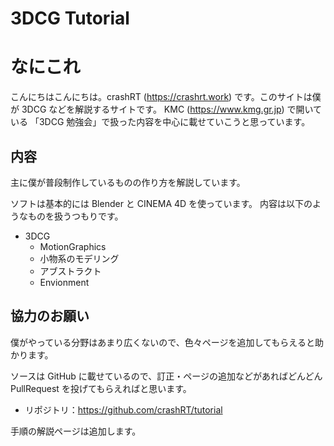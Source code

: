 # 3DCG Tutorial

# なにこれ

こんにちはこんにちは。crashRT (<https://crashrt.work>) です。このサイトは僕が 3DCG などを解説するサイトです。
KMC (<https://www.kmg.gr.jp>) で開いている 「3DCG 勉強会」で扱った内容を中心に載せていこうと思っています。

## 内容

主に僕が普段制作しているものの作り方を解説しています。

ソフトは基本的には Blender と CINEMA 4D を使っています。
内容は以下のようなものを扱うつもりです。

- 3DCG
  - MotionGraphics
  - 小物系のモデリング
  - アブストラクト
  - Envionment

## 協力のお願い

僕がやっている分野はあまり広くないので、色々ページを追加してもらえると助かります。

ソースは GitHub に載せているので、訂正・ページの追加などがあればどんどん PullRequest を投げてもらえればと思います。

- リポジトリ：<https://github.com/crashRT/tutorial>

手順の解説ページは追加します。
